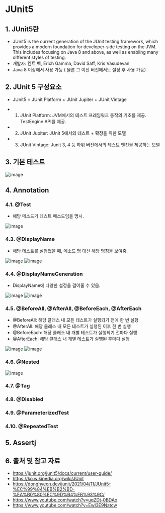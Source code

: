 # JUnit5


## 1. JUnit5란

- JUnit5 is the current generation of the JUnit testing framework, which provides a modern foundation for developer-side testing on the JVM. This includes focusing on Java 8 and above, as well as enabling many different styles of testing.
- 개발자: 켄트 벡, Erich Gamma, David Saff, Kris Vasudevan
- Java 8 이상에서 사용 가능 ( 물론 그 이전 버전에서도 설정 후 사용 가능)

## 2. JUnit 5 구성요소

- JUnit5 = JUnit Platform + JUnit Jupiter + JUnit Vintage

- 1. JUnit Platform: JVM에서의 테스트 프레임워크 동작의 기초를 제공. TestEngine API를 제공.
- 2. JUnit Jupiter: JUnit 5에서의 테스트 + 확장을 위한 모델
- 3. JUnit Vintage: Junit 3, 4 등 하위 버전에서의 테스트 엔진을 제공하는 모델

## 3. 기본 테스트

![image](https://github.com/spring-dev-study/24_read_and_write/assets/158272534/1a2d3e36-c6a5-430e-adb0-6caa53ff0347)


## 4. Annotation

### 4.1. @Test

- 해당 메소드가 테스트 메소드임을 명시.

![image](https://github.com/spring-dev-study/24_read_and_write/assets/158272534/3858146d-ca09-4cc2-83d9-3c3be62f53d4)

### 4.3. @DisplayName

- 해당 테스트를 실행했을 때, 메소드 명 대신 해당 명칭을 보여줌.

![image](https://github.com/spring-dev-study/24_read_and_write/assets/158272534/a0aaa738-4ebe-4dd0-adbb-8d92187fb73c)
![image](https://github.com/spring-dev-study/24_read_and_write/assets/158272534/22e42fc3-fe97-40be-b7ff-ce41d82ad1bb)

### 4.4. @DisplayNameGeneration

- DisplayName에 다양한 설정을 걸어줄 수 있음.

![image](https://github.com/spring-dev-study/24_read_and_write/assets/158272534/97af9d0c-e422-46a4-8295-60b21a9327a6)
![image](https://github.com/spring-dev-study/24_read_and_write/assets/158272534/209c97b5-5520-48e4-9db8-fa4a04eacf3d)

### 4.5. @BeforeAll, @AfterAll, @BeforeEach, @AfterEach

- @BeforeAll: 해당 클래스 내 모든 테스트가 실행되기 전에 한 번 실행
- @AfterAll: 해당 클래스 내 모든 테스트가 실행된 이후 한 번 실행
- @BeforeEach: 해당 클래스 내 개별 테스트가 실행되기 전마다 실행
- @AfterEach: 해당 클래스 내 개별 테스트가 실행된 후마다 실행

![image](https://github.com/spring-dev-study/24_read_and_write/assets/158272534/f558c5e0-accf-43c6-a205-327c7fa052fd)
![image](https://github.com/spring-dev-study/24_read_and_write/assets/158272534/6997d525-bd02-465b-97eb-ae01bff2edbd)

### 4.6. @Nested

![image](https://github.com/spring-dev-study/24_read_and_write/assets/158272534/79c94f4a-2f87-4336-a32e-35e22806d84e)



### 4.7. @Tag
### 4.8. @Disabled
### 4.9. @ParameterizedTest
### 4.10. @RepeatedTest

## 5. Assertj


## 6. 출처 및 참고 자료
- https://junit.org/junit5/docs/current/user-guide/
- https://ko.wikipedia.org/wiki/JUnit
- https://donghyeon.dev/junit/2021/04/11/JUnit5-%EC%99%84%EB%B2%BD-%EA%B0%80%EC%9D%B4%EB%93%9C/
- https://www.youtube.com/watch?v=uqZDt-0BDAo
- https://www.youtube.com/watch?v=EwI3E9Natcw

